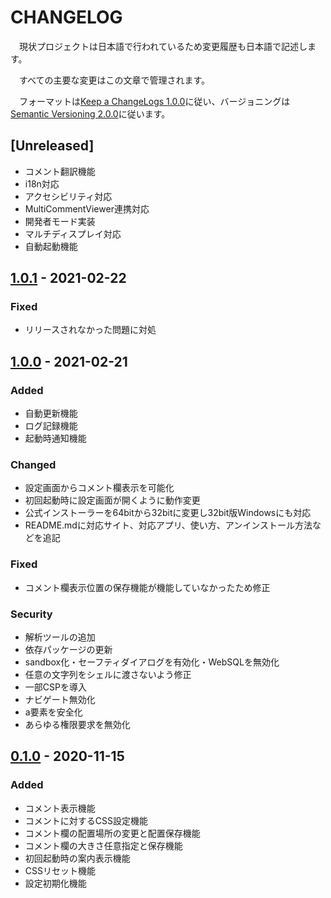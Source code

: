 <!--  markdownlint-disable  no-duplicate-heading  -->
# CHANGELOG

　現状プロジェクトは日本語で行われているため変更履歴も日本語で記述します。

　すべての主要な変更はこの文章で管理されます。

　フォーマットは[Keep a ChangeLogs 1.0.0](https://keepachangelog.com/ja/1.0.0/)に従い、バージョニングは[Semantic Versioning 2.0.0](https://semver.org/lang/ja/spec/v2.0.0.html)に従います。

## [Unreleased]

* コメント翻訳機能
* i18n対応
* アクセシビリティ対応
* MultiCommentViewer連携対応
* 開発者モード実装
* マルチディスプレイ対応
* 自動起動機能

## [1.0.1] - 2021-02-22

### Fixed

* リリースされなかった問題に対処

## [1.0.0] - 2021-02-21

### Added

* 自動更新機能
* ログ記録機能
* 起動時通知機能

### Changed

* 設定画面からコメント欄表示を可能化
* 初回起動時に設定画面が開くように動作変更
* 公式インストーラーを64bitから32bitに変更し32bit版Windowsにも対応
* README.mdに対応サイト、対応アプリ、使い方、アンインストール方法などを追記

### Fixed

* コメント欄表示位置の保存機能が機能していなかったため修正

### Security

* 解析ツールの追加
* 依存パッケージの更新
* sandbox化・セーフティダイアログを有効化・WebSQLを無効化
* 任意の文字列をシェルに渡さないよう修正
* 一部CSPを導入
* ナビゲート無効化
* a要素を安全化
* あらゆる権限要求を無効化

## [0.1.0] - 2020-11-15

### Added

* コメント表示機能
* コメントに対するCSS設定機能
* コメント欄の配置場所の変更と配置保存機能
* コメント欄の大きさ任意指定と保存機能
* 初回起動時の案内表示機能
* CSSリセット機能
* 設定初期化機能

[1.0.1]: https://github.com/LenTakayama/Overlay-Live-Comment-Viewer/compare/v1.0.0...v1.0.1
[1.0.0]: https://github.com/LenTakayama/Overlay-Live-Comment-Viewer/compare/v0.1.0...v1.0.0
[0.1.0]: https://github.com/LenTakayama/Overlay-Live-Comment-Viewer/releases/tag/v0.1.0
